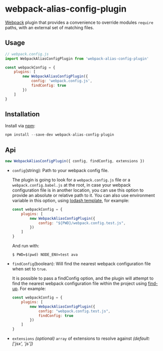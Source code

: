 # webpack-alias-config-plugin

[Webpack](http://webpack.github.io) plugin that provides a convenience to override modules `require` paths, with an external set of matching files.

## Usage

``` js
// webpack.config.js
import WebpackAliasConfigPlugin from 'webpack-alias-config-plugin'

const webpackConfig = {
    plugins: [
        new WebpackAliasConfigPlugin({
            config: 'webpack.config.js',
            findConfig: true
        })
    ]
}

```

## Installation

Install via [npm](https://www.npmjs.com/package/webpack-alias-config-plugin):

``` js
npm install --save-dev webpack-alias-config-plugin
```

## Api

``` js
new WebpackAliasConfigPlugin({ config, findConfig, extensions })
```

- `config`(string): Path to your webpack config file.

    The plugin is going to look for a `webpack.config.js` file or a `webpack.config.babel.js` at the root, in case your webpack configuration file is in another location, you can use this option to provide an absolute or relative path to it. You can also use environment variable in this option, using [lodash template](https://lodash.com/docs#template), for example:
    ```javascript
    const webpackConfig = {
        plugins: [
            new WebpackAliasConfigPlugin({
                config: "${PWD}/webpack.config.test.js",
            })
        ]
    }
    ```
    And run with:
    ```console
    $ PWD=$(pwd) NODE_ENV=test ava
    ```

- `findConfig`(boolean): Will find the nearest webpack configuration file when set to `true`.

    It is possible to pass a findConfig option, and the plugin will attempt to find the nearest webpack configuration file within the project using [find-up](https://github.com/sindresorhus/find-up). For example:
    ```javascript
    const webpackConfig = {
        plugins: [
            new WebpackAliasConfigPlugin({
                config: "webpack.config.test.js",
                findConfig: true
            })
        ]
    }
    ```

* `extensions` _(optional)_ `array` of extensions to resolve against _(default: ['jsx', 'js'])_
